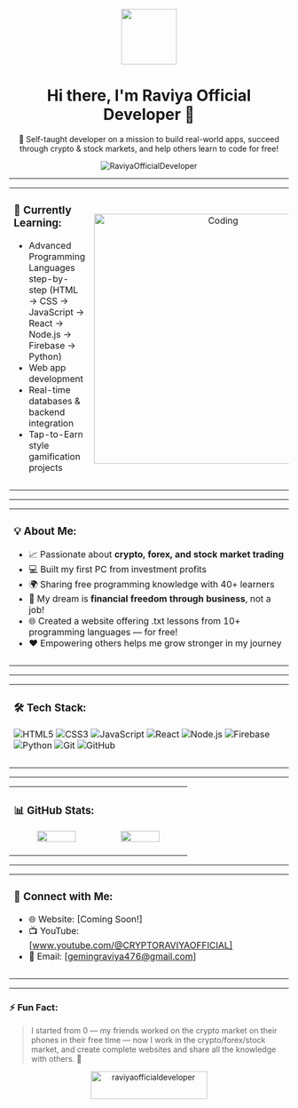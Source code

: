 <p align="center" ><img  src = "https://github.com/7oSkaaa/7oSkaaa/blob/main/Images/about_me.gif?raw=true" width = 100px></p>
<h1 align="center">Hi there, I'm Raviya Official Developer 👋</h1>

<p align="center">
  🚀 Self-taught developer on a mission to build real-world apps, succeed through crypto & stock markets, and help others learn to code for free!
</p>
<p align="center"> <img src="https://komarev.com/ghpvc/?username=RaviyaOfficialDeveloper&label=Profile%20views&color=0e75b6&style=flat" alt="RaviyaOfficialDeveloper" /> </p>

---

<table align="center">
<tr border="none">
<td width="50%" align="left"> 
  
### 🌱 Currently Learning:
- Advanced Programming Languages step-by-step (HTML → CSS → JavaScript → React → Node.js → Firebase → Python)
- Web app development
- Real-time databases & backend integration
- Tap-to-Earn style gamification projects
###

</td>
<td width="50%" align="center">

  <img align="center" alt="Coding" width="450" src="https://repository-images.githubusercontent.com/588181932/e36ec678-7984-4cdd-8e4c-a3932772ff8e">

  
  </td>
</tr>
</table>

---

<table align="center">
<tr border="none">
<td width="50%" align="left">
  
### 💡 About Me:
- 📈 Passionate about **crypto, forex, and stock market trading**
- 💻 Built my first PC from investment profits
- 🌍 Sharing free programming knowledge with 40+ learners
- 🎯 My dream is **financial freedom through business**, not a job!
- 🌐 Created a website offering .txt lessons from 10+ programming languages — for free!
- ❤️ Empowering others helps me grow stronger in my journey
###

</td>
</tr>
</table>

---

<table align="center">
<tr border="none">
<td width="50%" align="left">

### 🛠 Tech Stack:
![HTML5](https://img.shields.io/badge/-HTML5-E34F26?style=flat&logo=html5&logoColor=white)
![CSS3](https://img.shields.io/badge/-CSS3-1572B6?style=flat&logo=css3)
![JavaScript](https://img.shields.io/badge/-JavaScript-F7DF1E?style=flat&logo=javascript&logoColor=black)
![React](https://img.shields.io/badge/-React-61DAFB?style=flat&logo=react&logoColor=black)
![Node.js](https://img.shields.io/badge/-Node.js-339933?style=flat&logo=node.js&logoColor=white)
![Firebase](https://img.shields.io/badge/-Firebase-FFCA28?style=flat&logo=firebase&logoColor=black)
![Python](https://img.shields.io/badge/-Python-3776AB?style=flat&logo=python&logoColor=white)
![Git](https://img.shields.io/badge/-Git-F05032?style=flat&logo=git&logoColor=white)
![GitHub](https://img.shields.io/badge/-GitHub-181717?style=flat&logo=github)
###

</td>
</tr>
</table>

---

<table align="center">
<tr border="none">
<td width="50%" align="left">
  
### 📊 GitHub Stats:
<p align="center">
  <img src="https://github-readme-stats.vercel.app/api?username=RaviyaOfficialDeveloper&show_icons=true&theme=radical" width="48%" />
  <img src="https://github-readme-streak-stats.herokuapp.com?user=RaviyaOfficialDeveloper&theme=radical&hide_border=true" width="48%"/>
</p>

</td>
</tr>
</table>

---

<table align="center">
<tr border="none">
<td width="50%" align="left">
  
### 🔗 Connect with Me:
- 🌐 Website: [Coming Soon!]
- 📺 YouTube: [www.youtube.com/@CRYPTORAVIYAOFFICIAL]
- 📧 Email: [gemingraviya476@gmail.com]
###

</td>
</tr>
</table>

---

### ⚡ Fun Fact:
> I started from 0 — my friends worked on the crypto market on their phones in their free time — now I work in the crypto/forex/stock market, and create complete websites and share all the knowledge with others. 💪

<p align="center"><a href="https://buymeacoffee.com/raviyaofficialdeveloper"> <img align="center" src="https://cdn.buymeacoffee.com/buttons/v2/default-yellow.png" height="50" width="210" alt="raviyaofficialdeveloper" /></a></p>
